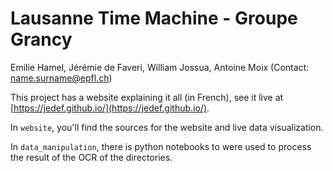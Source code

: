 # Lausanne Time Machine - Groupe Grancy

Emilie Hamel, Jérémie de Faveri, William Jossua, Antoine Moix
(Contact: name.surname@epfl.ch)

This project has a website explaining it all (in French), see it live at [https://jedef.github.io/](https://jedef.github.io/).

In `website`, you'll find the sources for the website and live data visualization.

In `data_manipulation`, there is python notebooks to were used to process the result of the OCR of the directories.
